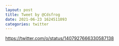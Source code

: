 ```yaml
--- 
layout: post 
title: Tweet by @Cdsfrog 
date: 2021-06-23 1624511093 
categories: twitter 
--- 
```

https://twitter.com/o/status/1407927666330587138